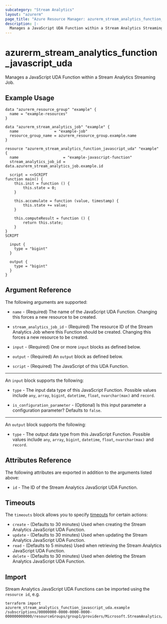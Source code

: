 ```yaml
---
subcategory: "Stream Analytics"
layout: "azurerm"
page_title: "Azure Resource Manager: azurerm_stream_analytics_function_javascript_uda"
description: |-
  Manages a JavaScript UDA Function within a Stream Analytics Streaming Job.
---
```


# azurerm_stream_analytics_function_javascript_uda

Manages a JavaScript UDA Function within a Stream Analytics Streaming Job.

## Example Usage

```hcl
data "azurerm_resource_group" "example" {
  name = "example-resources"
}

data "azurerm_stream_analytics_job" "example" {
  name                = "example-job"
  resource_group_name = azurerm_resource_group.example.name
}

resource "azurerm_stream_analytics_function_javascript_uda" "example" {
  name                    = "example-javascript-function"
  stream_analytics_job_id = data.azurerm_stream_analytics_job.example.id

  script = <<SCRIPT
function main() {
    this.init = function () {
        this.state = 0;
    }

    this.accumulate = function (value, timestamp) {
        this.state += value;
    }

    this.computeResult = function () {
        return this.state;
    }
}
SCRIPT

  input {
    type = "bigint"
  }

  output {
    type = "bigint"
  }
}
```

## Argument Reference

The following arguments are supported:

* `name` - (Required) The name of the JavaScript UDA Function. Changing this forces a new resource to be created.

* `stream_analytics_job_id` - (Required) The resource ID of the Stream Analytics Job where this Function should be created. Changing this forces a new resource to be created.

* `input` - (Required) One or more `input` blocks as defined below.

* `output` - (Required) An `output` block as defined below.

* `script` - (Required) The JavaScript of this UDA Function.

---

An `input` block supports the following:

* `type` - The input data type of this JavaScript Function. Possible values include `any`, `array`, `bigint`, `datetime`, `float`, `nvarchar(max)` and `record`.

* `is_configuration_parameter` - (Optional) Is this input parameter a configuration parameter? Defaults to `false`.

---

An `output` block supports the following:

* `type` - The output data type from this JavaScript Function. Possible values include `any`, `array`, `bigint`, `datetime`, `float`, `nvarchar(max)` and `record`.

## Attributes Reference

The following attributes are exported in addition to the arguments listed above:

* `id` - The ID of the Stream Analytics JavaScript UDA Function.

## Timeouts

The `timeouts` block allows you to specify [timeouts](https://www.terraform.io/docs/configuration/resources.html#timeouts) for certain actions:

* `create` - (Defaults to 30 minutes) Used when creating the Stream Analytics JavaScript UDA Function.
* `update` - (Defaults to 30 minutes) Used when updating the Stream Analytics JavaScript UDA Function.
* `read` - (Defaults to 5 minutes) Used when retrieving the Stream Analytics JavaScript UDA Function.
* `delete` - (Defaults to 30 minutes) Used when deleting the Stream Analytics JavaScript UDA Function.

## Import

Stream Analytics JavaScript UDA Functions can be imported using the `resource id`, e.g.

```shell
terraform import azurerm_stream_analytics_function_javascript_uda.example /subscriptions/00000000-0000-0000-0000-000000000000/resourceGroups/group1/providers/Microsoft.StreamAnalytics/streamingjobs/job1/functions/func1
```
